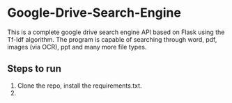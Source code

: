 # Google-Drive-Search-Engine
This is a complete google drive search engine API based on Flask using the Tf-Idf algorithm. The program is capable of searching through word, pdf, images (via OCR), ppt and many more file types.

## Steps to run
1. Clone the repo, install the requirements.txt.
2. 
